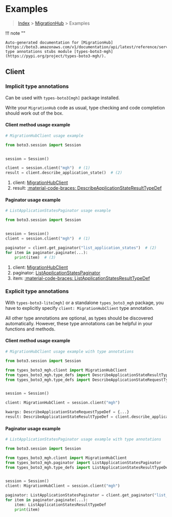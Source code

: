# Examples

> [Index](../README.md) > [MigrationHub](./README.md) > Examples

!!! note ""

    Auto-generated documentation for [MigrationHub](https://boto3.amazonaws.com/v1/documentation/api/latest/reference/services/mgh.html#migrationhub)
    type annotations stubs module [types-boto3-mgh](https://pypi.org/project/types-boto3-mgh/).

## Client

### Implicit type annotations

Can be used with `types-boto3[mgh]` package installed.

Write your `MigrationHub` code as usual,
type checking and code completion should work out of the box.


#### Client method usage example

```python
# MigrationHubClient usage example

from boto3.session import Session


session = Session()

client = session.client("mgh")  # (1)
result = client.describe_application_state()  # (2)
```

1. client: [MigrationHubClient](./client.md)
2. result: [:material-code-braces: DescribeApplicationStateResultTypeDef](./type_defs.md#describeapplicationstateresulttypedef)



#### Paginator usage example

```python
# ListApplicationStatesPaginator usage example

from boto3.session import Session


session = Session()
client = session.client("mgh")  # (1)

paginator = client.get_paginator("list_application_states")  # (2)
for item in paginator.paginate(...):
    print(item)  # (3)
```

1. client: [MigrationHubClient](./client.md)
2. paginator: [ListApplicationStatesPaginator](./paginators.md#listapplicationstatespaginator)
3. item: [:material-code-braces: ListApplicationStatesResultTypeDef](./type_defs.md#listapplicationstatesresulttypedef)




### Explicit type annotations

With `types-boto3-lite[mgh]`
or a standalone `types_boto3_mgh` package, you have to explicitly specify `client: MigrationHubClient` type annotation.

All other type annotations are optional, as types should be discovered automatically.
However, these type annotations can be helpful in your functions and methods.


#### Client method usage example

```python
# MigrationHubClient usage example with type annotations

from boto3.session import Session

from types_boto3_mgh.client import MigrationHubClient
from types_boto3_mgh.type_defs import DescribeApplicationStateResultTypeDef
from types_boto3_mgh.type_defs import DescribeApplicationStateRequestTypeDef


session = Session()

client: MigrationHubClient = session.client("mgh")

kwargs: DescribeApplicationStateRequestTypeDef = {...}
result: DescribeApplicationStateResultTypeDef = client.describe_application_state(**kwargs)
```



#### Paginator usage example

```python
# ListApplicationStatesPaginator usage example with type annotations

from boto3.session import Session

from types_boto3_mgh.client import MigrationHubClient
from types_boto3_mgh.paginator import ListApplicationStatesPaginator
from types_boto3_mgh.type_defs import ListApplicationStatesResultTypeDef


session = Session()
client: MigrationHubClient = session.client("mgh")

paginator: ListApplicationStatesPaginator = client.get_paginator("list_application_states")
for item in paginator.paginate(...):
    item: ListApplicationStatesResultTypeDef
    print(item)
```




